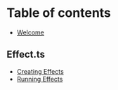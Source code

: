 # Table of contents

* [Welcome](README.md)

## Effect.ts

* [Creating Effects](<README (1).md>)
* [Running Effects](effect.ts/running-effects.md)
